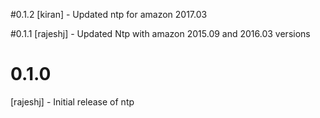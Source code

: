 #0.1.2
[kiran] - Updated ntp for amazon 2017.03

#0.1.1
[rajeshj] - Updated Ntp with amazon 2015.09 and 2016.03 versions

# 0.1.0

[rajeshj] - Initial release of ntp
